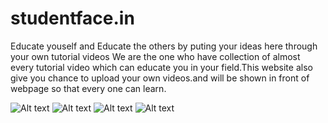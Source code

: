 ﻿# studentface.in
Educate youself and Educate the others by puting your ideas here through your own tutorial videos
We are the one who have collection of almost every tutorial video which can educate you in your field.This website also give you chance to upload your own videos.and will be shown in front of webpage so that every one can learn.

![Alt text](https://github.com/akash14204/studentface.tech/blob/master/Screenshot%20(108).png?raw=true)
![Alt text](https://github.com/akash14204/studentface.tech/blob/master/Screenshot%20(109).png?raw=true)
![Alt text](https://github.com/akash14204/studentface.tech/blob/master/Screenshot%20(111).png?raw=true)
![Alt text](https://github.com/akash14204/studentface.tech/blob/master/Screenshot%20(113).png?raw=true)
